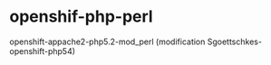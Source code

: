 openshif-php-perl
=================

openshift-appache2-php5.2-mod_perl (modification Sgoettschkes-openshift-php54)
